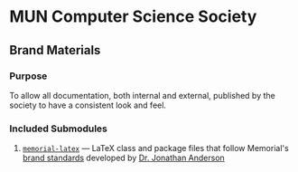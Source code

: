 # MUN Computer Science Society 
## Brand Materials

### Purpose
To allow all documentation, both internal and external, published by the society to have a consistent look and feel. 

### Included Submodules
1. [`memorial-latex`](https://github.com/trombonehero/memorial-latex) &mdash; LaTeX class and package files that follow Memorial's [brand standards](https://www.mun.ca/marcomm/brand/standards/BrandStandards_August_2017_FA.pdf) developed by [Dr. Jonathan Anderson](https://www.engr.mun.ca/~anderson/)
